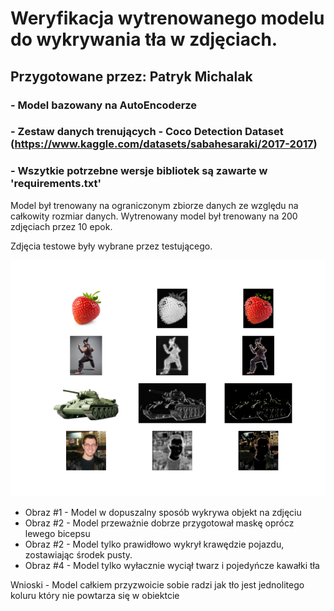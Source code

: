# Weryfikacja wytrenowanego modelu do wykrywania tła w zdjęciach.

##  Przygotowane przez: Patryk Michalak



### 
### - Model bazowany na AutoEncoderze
### - Zestaw danych trenujących - Coco Detection Dataset (https://www.kaggle.com/datasets/sabahesaraki/2017-2017)
### - Wszytkie potrzebne wersje bibliotek są zawarte w 'requirements.txt'

Model był trenowany na ograniczonym zbiorze danych ze względu na całkowity rozmiar danych. Wytrenowany model był trenowany na 200 zdjęciach przez 10 epok.

Zdjęcia testowe były wybrane przez testującego.

![img_1.png](img_1.png)


- Obraz #1 - Model w dopuszalny sposób wykrywa objekt na zdjęciu
- Obraz #2 - Model przeważnie dobrze przygotował maskę oprócz lewego bicepsu
- Obraz #2 - Model tylko prawidłowo wykrył krawędzie pojazdu, zostawiając środek pusty.
- Obraz #4 - Model tylko wyłacznie wyciął twarz i pojedyńcze kawałki tła

Wnioski - Model całkiem przyzwoicie sobie radzi jak tło jest jednolitego koluru który nie powtarza się w obiektcie